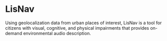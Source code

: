 # LisNav
Using geolocalization data from urban places of interest, LisNav is a tool for citizens with visual, cognitive, and physical impairments that provides on-demand environmental audio description.
